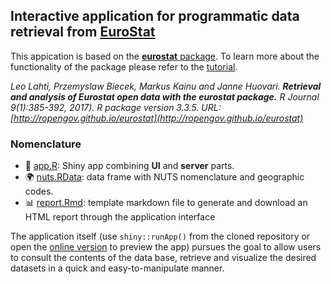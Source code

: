 <p align="center">
<a href="https://github.com/ordanovich/images/blob/master/portadaWlogos.png?raw=true"  onclick="window.open('http://www.bigmustard.co.uk/models/view/dik-cadbury/622');return false"></a>
</p>




## Interactive application for programmatic data retrieval from [EuroStat](https://ec.europa.eu/eurostat/data/database)

This appication is based on the [**eurostat** package](http://ropengov.github.io/eurostat/index.html). To learn more about the functionality of the package please refer to the [tutorial](http://ropengov.github.io/eurostat/articles/eurostat_tutorial.html).

*Leo Lahti, Przemyslaw Biecek, Markus Kainu and Janne Huovari. **Retrieval and analysis of Eurostat open data with the eurostat package.** R Journal 9(1):385-392, 2017). 
R package version 3.3.5. URL: [http://ropengov.github.io/eurostat](http://ropengov.github.io/eurostat)*

### Nomenclature

- :rocket: [app.R](https://github.com/ordanovich/downloadEUROSTAT/blob/master/app.R): Shiny app combining **UI** and **server** parts.
- :earth_africa: [nuts.RData](https://github.com/ordanovich/downloadEUROSTAT/raw/master/nuts.RData): data frame with NUTS nomenclature and geographic codes.
- :bar_chart: [report.Rmd](https://github.com/ordanovich/downloadEUROSTAT/blob/master/report.Rmd): template markdown file to generate and download an HTML report through the application interface

The application itself (use `shiny::runApp()` from the cloned repository or open the <a href="http://193.146.75.235/sample-apps/final_apps/eurostat_download/"  rel="noopener noreferrer" target="_blank">online version</a> to preview the app) pursues the goal to allow users to consult the contents of the data base, retrieve and visualize the desired datasets in a quick and easy-to-manipulate manner. 

